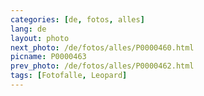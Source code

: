 ```yaml
---
categories: [de, fotos, alles]
lang: de
layout: photo
next_photo: /de/fotos/alles/P0000460.html
picname: P0000463
prev_photo: /de/fotos/alles/P0000462.html
tags: [Fotofalle, Leopard]
---
```

